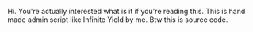 Hi. You're actually interested what is it if you're reading this. This is hand made admin script like Infinite Yield by me.
Btw this is source code.

